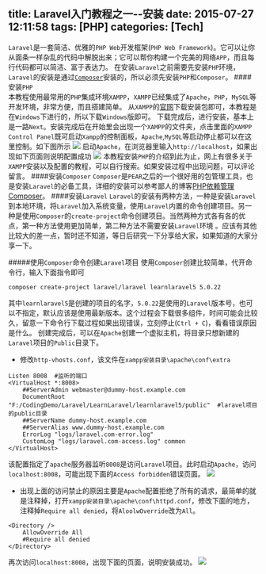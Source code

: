 title: Laravel入门教程之一--安装
date: 2015-07-27 12:11:58
tags: [PHP]
categories: [Tech]
---
`Laravel`是一套简洁、优雅的`PHP Web`开发框架(`PHP Web Framework`)。它可以让你从面条一样杂乱的代码中解脱出来；它可以帮你构建一个完美的网络`APP`，而且每行代码都可以简洁、富于表达力。
在安装`Laravel`之前需要先安装`PHP`环境，    `Laravel`的安装是通过[`Composer`](https://getcomposer.org/)安装的，所以必须先安装`PHP`和`Composer`。
####安装`PHP`    
本教程使用最常用的`PHP`集成环境`XAMPP`，`XAMPP`已经集成了`Apache`，`PHP`，`MySQL`等开发环境，非常方便，而且搭建简单。
从`XAMPP`的[官网](https://www.apachefriends.org/zh_cn/index.html)下载安装包即可，本教程是在`Windows`下进行的，所以下载`Windows`版即可。
下载完成后，进行安装，基本上是一路`Next`。安装完成后在开始里会出现一个`XAMPP`的文件夹，点击里面的`XAMPP Control Panel`既可启动`Xampp`的控制面板，`Apache`,`MySQL`等启动停止都可以在这里控制。如下图所示
![](http://7sbpmg.com1.z0.glb.clouddn.com/img_PHP_ENV_1.png)
启动`Apache`，在浏览器里输入`http://localhost`，如果出现如下页面则说明配置成功
![](http://7sbpmg.com1.z0.glb.clouddn.com/img_PHP_ENV_2.png)
本教程安装`PHP`的介绍到此为止，网上有很多关于`XAMPP`安装以及配置的教程，可以自行搜索。如果安装过程中出现问题，可以评论留言。
####安装`Composer`
`Composer`是`PEAR`之后的一个很好用的包管理工具，也是安装`Laravel`的必备工具，详细的安装可以参考鄙人的博客[PHP依赖管理Composer](http://kdf5000.github.io/2015/07/26/PHP%E4%BE%9D%E8%B5%96%E7%AE%A1%E7%90%86Ciomposer%E7%9A%84%E5%AE%89%E8%A3%85/)。
####安装`Laravel`
`Laravel`的安装有两种方法，一种是安装`Laravel`到本地环境，将`Laravel`加入系统变量，使用`Laravel`内置的命令创建项目。另一种是使用`Composer`的`create-project`命令创建项目。当然两种方式各有各的优点，第一种方法使用更加简单，第二种方法不需要安装`Laravel`环境
。应该有其他比较大的差一点，暂时还不知道，等日后研究一下分享给大家，如果知道的大家分享一下。

<!--more-->

#####使用`Composer`命令创建`Laravel`项目
使用`Composer`创建比较简单，代开命令行，输入下面指令即可
```
composer create-project laravel/laravel learnlaravel5 5.0.22
```
其中`learnlaravel5`是创建的项目的名字，`5.0.22`是使用的`Laravel`版本号，也可以不指定，默认应该是使用最新版本。这个过程会下载很多组件，时间可能会比较久，留意一下命令行下载过程如果出现错误，立刻停止(`Ctrl + C`)，看看错误原因是什么。
创建完成后，可以在`Apache`创建一个虚拟主机，将目录只想新建的`Laravel`项目的`Public`目录下。
* 修改`http-vhosts.conf`，该文件在`xampp安装目录\apache\conf\extra`
```
Listen 8008  #监听的端口
<VirtualHost *:8008>
    ##ServerAdmin webmaster@dummy-host.example.com
    DocumentRoot "F:/CodingDemo/Laravel/LearnLaravel/learnlaravel5/public"  #laravel项目的public目录
    ##ServerName dummy-host.example.com
    ##ServerAlias www.dummy-host.example.com
    ErrorLog "logs/laravel.com-error.log"
    CustomLog "logs/laravel.com-access.log" common
</VirtualHost>
```
该配置指定了`apache`服务器监听`8008`是访问`Laravel`项目。此时启动`Apache`，访问`localhost:8008`，可能出现下面的`Access forbidden`错误页面。
![](http://7sbpmg.com1.z0.glb.clouddn.com/img_laravel_2.png)

* 出现上面的访问禁止的原因主要是`Apache`配置拒绝了所有的请求，最简单的就是注释掉，打开`xampp安装目录\apache\conf\httpd.conf`，修改下面的地方，注释掉`Require all denied`，将`AloolwOverride`改为`All`。
```
<Directory />
    AllowOverride All
    #Require all denied
</Directory>
```
再次访问`localhost:8008`，出现下面的页面，说明安装成功。
![](http://7sbpmg.com1.z0.glb.clouddn.com/img_laravel_3.png)



